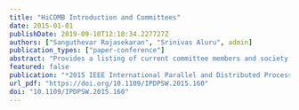 ```yaml
---
title: "HiCOMB Introduction and Committees"
date: 2015-01-01
publishDate: 2019-09-10T12:18:34.227727Z
authors: ["Sanguthevar Rajasekaran", "Srinivas Aluru", admin]
publication_types: ["paper-conference"]
abstract: "Provides a listing of current committee members and society officers. The conference also offers a note of thanks and lists its reviewers."
featured: false
publication: "*2015 IEEE International Parallel and Distributed Processing Symposium Workshop, IPDPS 2015, Hyderabad, India, May 25-29, 2015*"
url_pdf: "https://doi.org/10.1109/IPDPSW.2015.160"
doi: "10.1109/IPDPSW.2015.160"
---
```


